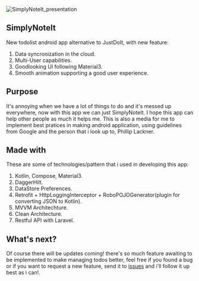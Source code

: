![SimplyNoteIt_presentation](https://github.com/Sendiko/SimplyNoteIt/assets/91923470/062aa278-a5e8-49ea-a9d3-c78604f7806e)

## SimplyNoteIt

New todolist android app alternative to JustDoIt, with new feature:
1. Data syncronization in the cloud.
2. Multi-User capabilities.
3. Goodlooking UI following Material3.
4. Smooth animation supporting a good user experience.

## Purpose

It's annoying when we have a lot of things to do and it's messed up everywhere, now with this app we can just SimplyNoteIt. I hope this app can help other people as much it helps me. This is also a media for me to implement best pratices in making android application, using guidelines from Google and the person that i look up to, Phillip Lackner.

## Made with

These are some of technologies/pattern that i used in developing this app: 

1. Kotlin, Compose, Material3.
2. DaggerHilt.
3. DataStore Preferences.
4. Retrofit + HttpLoggingInterceptor + RoboPOJOGenerator(plugin for converting JSON to Kotlin).
5. MVVM Architechture.
6. Clean Architecture.
7. Restful API with Laravel.

## What's next?

Of course there will be updates coming! there's so much feature awaiting to be implemented to make managing todos better, feel free if you found a bug or if you want to request a new feature, send it to [issues](https://github.com/Sendiko/SimplyNoteIt/issues) and i'll follow it up best as i can!.
